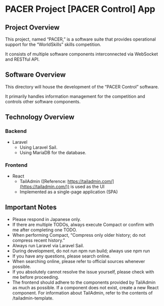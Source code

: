 # PACER Project [PACER Control] App

## Project Overview

This project, named “PACER,” is a software suite that provides operational support for the “WorldSkills” skills competition.

It consists of multiple software components interconnected via WebSocket and RESTful API.

## Software Overview

This directory will house the development of the “PACER Control” software.

It primarily handles information management for the competition and controls other software components.

## Technology Overview

### Backend
- Laravel
  - Using Laravel Sail.
  - Using MariaDB for the database.

### Frontend
- React
  - TailAdmin ([Reference: https://tailadmin.com/](https://tailadmin.com/)) is used as the UI
  - Implemented as a single-page application (SPA)

## Important Notes

- Please respond in Japanese only.
- If there are multiple TODOs, always execute Compact or confirm with me after completing one TODO.
- When performing Compact, “Compress only older history; do not compress recent history.”
- Always run Laravel via Laravel Sail.
- During development, do not run npm run build; always use npm run 
- If you have any questions, please search online.
- When searching online, please refer to official sources whenever possible.
- If you absolutely cannot resolve the issue yourself, please check with me before proceeding.
- The frontend should adhere to the components provided by TailAdmin as much as possible. If a component does not exist, create a new React component.
For information about TailAdmin, refer to the contents of /tailadmin-template.
